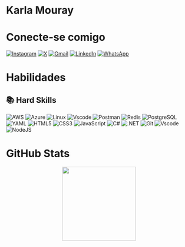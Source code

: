 # Karla Mouray

# Conecte-se comigo
 
  [![Instagram](https://img.shields.io/badge/-Instagram-%23E4405F?style=for-the-badge&logo=instagram&logoColor=white)](https://www.instagram.com/alemoa.am/)
[![X](https://img.shields.io/badge/X-000?style=for-the-badge&logo=x)](https://x.com/MourayKa)
[![Gmail](https://img.shields.io/badge/Gmail-333333?style=for-the-badge&logo=gmail&logoColor=red)](mailto:karlamouray@gmail.com)
[![LinkedIn](https://img.shields.io/badge/LinkedIn-0077B5?style=for-the-badge&logo=linkedin&logoColor=white)](https://www.linkedin.com/in/KarlaMouray/)
[![WhatsApp](https://img.shields.io/badge/WhatsApp-25D366?style=for-the-badge&logo=whatsapp&logoColor=white)](https://wa.me/+5521968000198)
# Habilidades
## 📚 Hard Skills
![AWS](https://img.shields.io/badge/AWS-000.svg?style=for-the-badge&logo=amazon-aws&logoColor=white)
![Azure](https://img.shields.io/badge/Azure-blue?style=for-the-badge&logo=microsoft%20azure&logoColor=blue&labelColor=FFFFFF&link=https%3A%2F%2Fimages.app.goo.gl%2FK7PN1jYJd57x4q7A8)
![Linux](https://img.shields.io/badge/Linux-000?style=for-the-badge&logo=linux&logoColor=FCC624)
![Vscode](https://img.shields.io/badge/Vscode-007ACC?style=for-the-badge&logo=visual-studio-code&logoColor=white)
![Postman](https://img.shields.io/badge/Postman-FF6C37.svg?style=for-the-badge&logo=Postman&logoColor=white)
![Redis](https://img.shields.io/badge/redis-%23DD0031.svg?style=for-the-badge&logo=redis&logoColor=white)
![PostgreSQL](https://img.shields.io/badge/PostgreSQL-000?style=for-the-badge&logo=postgresql)
	![YAML](https://img.shields.io/badge/yaml-%23ffffff.svg?style=for-the-badge&logo=yaml&logoColor=151515)
![HTML5](https://img.shields.io/badge/HTML5-000?style=for-the-badge&logo=html5&logoColor=)
![CSS3](https://img.shields.io/badge/CSS3-000?style=for-the-badge&logo=css3&logoColor=blue)
![JavaScript](https://img.shields.io/badge/JavaScript-000?style=for-the-badge&logo=javascript&logoColor=)
![C#](https://img.shields.io/badge/C%23-000?style=for-the-badge&logo=c-sharp&logoColor=blue)
![.NET](https://img.shields.io/badge/.NET-000?style=for-the-badge&logo=.net&logoColor=purple)
![Git](https://img.shields.io/badge/GIT-000?style=for-the-badge&logo=git&logoColor=)
![Vscode](https://img.shields.io/badge/Vscode-000?style=for-the-badge&logo=visual-studio-code&logoColor=blue)
![NodeJS](https://img.shields.io/badge/node.js-000?style=for-the-badge&logo=node.js&logoColor=)


# GitHub Stats

<div align="center">
    <img src="https://upload.wikimedia.org/wikipedia/en/a/a9/MarioNSMBUDeluxe.png" width="200px" />
</div>